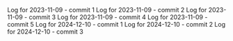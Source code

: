 Log for 2023-11-09 - commit 1
Log for 2023-11-09 - commit 2
Log for 2023-11-09 - commit 3
Log for 2023-11-09 - commit 4
Log for 2023-11-09 - commit 5
Log for 2024-12-10 - commit 1
Log for 2024-12-10 - commit 2
Log for 2024-12-10 - commit 3
